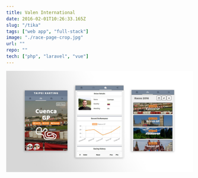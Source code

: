 ```yaml
---
title: Valen International
date: 2016-02-01T10:26:33.165Z
slug: "/tika"
tags: ["web app", "full-stack"]
image: "./race-page-crop.jpg"
url: ""
repo: ""
tech: ["php", "laravel", "vue"]
---
```


![screen-views](./tika-views.jpg)
